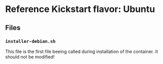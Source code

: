 # Reference Kickstart flavor: Ubuntu

## Files

### `installer-debian.sh`

This file is the first file beeing called during installation of the container.
It should not be modified!